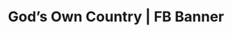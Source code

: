 ---
title:  God’s Own Country | FB Banner
category: social-assets
code: <iframe src="https://www.facebook.com/plugins/video.php?href=https%3A%2F%2Fwww.facebook.com%2FTheHydeParkPictureHouse%2Fvideos%2F10156553413549056%2F&show_text=0&width=560" width="640" height="360" style="border:none;overflow:hidden" scrolling="no" frameborder="0" allowTransparency="true" allowFullScreen="true"></iframe>
---